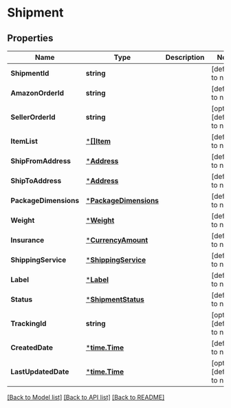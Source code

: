 # Shipment

## Properties
Name | Type | Description | Notes
------------ | ------------- | ------------- | -------------
**ShipmentId** | **string** |  | [default to null]
**AmazonOrderId** | **string** |  | [default to null]
**SellerOrderId** | **string** |  | [optional] [default to null]
**ItemList** | [***[]Item**](array.md) |  | [default to null]
**ShipFromAddress** | [***Address**](Address.md) |  | [default to null]
**ShipToAddress** | [***Address**](Address.md) |  | [default to null]
**PackageDimensions** | [***PackageDimensions**](PackageDimensions.md) |  | [default to null]
**Weight** | [***Weight**](Weight.md) |  | [default to null]
**Insurance** | [***CurrencyAmount**](CurrencyAmount.md) |  | [default to null]
**ShippingService** | [***ShippingService**](ShippingService.md) |  | [default to null]
**Label** | [***Label**](Label.md) |  | [default to null]
**Status** | [***ShipmentStatus**](ShipmentStatus.md) |  | [default to null]
**TrackingId** | **string** |  | [optional] [default to null]
**CreatedDate** | [***time.Time**](time.Time.md) |  | [default to null]
**LastUpdatedDate** | [***time.Time**](time.Time.md) |  | [optional] [default to null]

[[Back to Model list]](../README.md#documentation-for-models) [[Back to API list]](../README.md#documentation-for-api-endpoints) [[Back to README]](../README.md)

